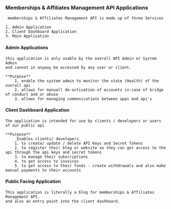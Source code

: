 ### Memberships & Affiliates Management API Applications

     memberships & Affiliates Management API is made up of three Services  
    
    1. Admin Application
    2. Client Dashboard Application
    3. Main Application


#### Admin Applications
    this application is only usable by the overall API Admin or System Admin
    and cannot in anyway be accessed by any user or client.
    
    **Purpose**
        1. enable the system admin to monitor the state (Health) of the overall api 
        2. allows for manuall de-activation of accounts in-case of bridge of conduct and or abuse
        3. allows for managing communications between apps and api's
    

#### Client Dashboard Application
    The application is intended for use by clients / developers or users of our public api

    **Purpose**
        _Enables clients/ developers_ 
        1. to create/ update / delete API Keys and Secret Tokens
        2. to register their blog or website so they can get access to the api through the api keys and secret tokens
        3. to manage their subscriptions 
        4. to get access to invoices 
        5. to get access to their funds - create withdrawals and also make manual payments to their accounts

#### Public Facing Application
    This application is literally a blog for memberships & Affiliates Management API.
    and also an entry point into the client dashboard.


        